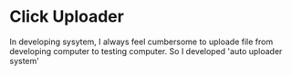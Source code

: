 Click Uploader
==============

In developing sysytem, I always feel cumbersome to uploade file from developing computer to testing computer. So I developed 'auto uploader system'
